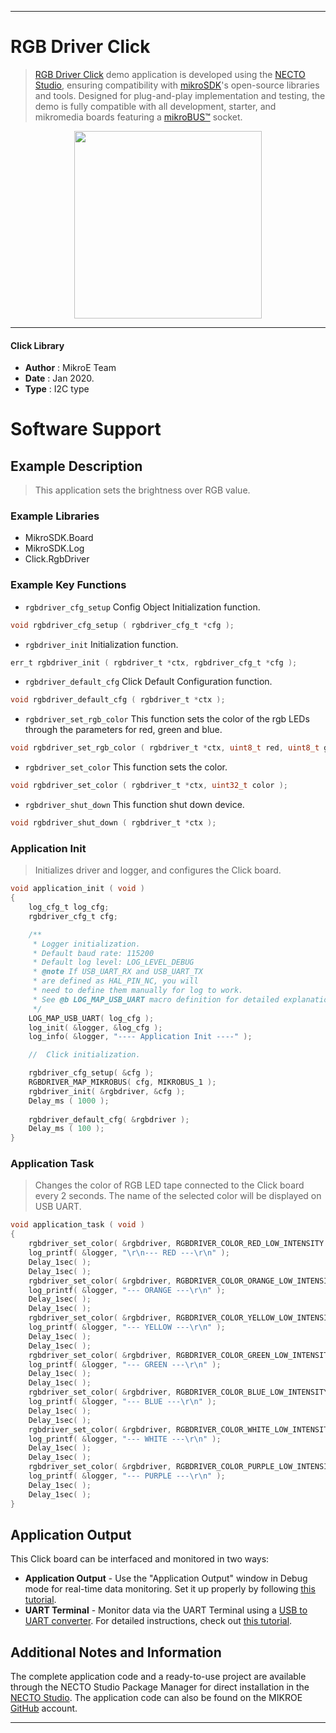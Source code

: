 
---
# RGB Driver Click

> [RGB Driver Click](https://www.mikroe.com/?pid_product=MIKROE-3078) demo application is developed using
the [NECTO Studio](https://www.mikroe.com/necto), ensuring compatibility with [mikroSDK](https://www.mikroe.com/mikrosdk)'s
open-source libraries and tools. Designed for plug-and-play implementation and testing, the demo is fully compatible with
all development, starter, and mikromedia boards featuring a [mikroBUS&trade;](https://www.mikroe.com/mikrobus) socket.

<p align="center">
  <img src="https://www.mikroe.com/?pid_product=MIKROE-3078&image=1" height=300px>
</p>

---

#### Click Library

- **Author**        : MikroE Team
- **Date**          : Jan 2020.
- **Type**          : I2C type

# Software Support

## Example Description

> This application sets the brightness over RGB value.

### Example Libraries

- MikroSDK.Board
- MikroSDK.Log
- Click.RgbDriver

### Example Key Functions

- `rgbdriver_cfg_setup` Config Object Initialization function. 
```c
void rgbdriver_cfg_setup ( rgbdriver_cfg_t *cfg );
``` 
 
- `rgbdriver_init` Initialization function. 
```c
err_t rgbdriver_init ( rgbdriver_t *ctx, rgbdriver_cfg_t *cfg );
```

- `rgbdriver_default_cfg` Click Default Configuration function. 
```c
void rgbdriver_default_cfg ( rgbdriver_t *ctx );
```

- `rgbdriver_set_rgb_color` This function sets the color of the rgb LEDs through the parameters for red, green and blue. 
```c
void rgbdriver_set_rgb_color ( rgbdriver_t *ctx, uint8_t red, uint8_t green, uint8_t blue );
```
 
- `rgbdriver_set_color` This function sets the color. 
```c
void rgbdriver_set_color ( rgbdriver_t *ctx, uint32_t color );
```

- `rgbdriver_shut_down` This function shut down device. 
```c
void rgbdriver_shut_down ( rgbdriver_t *ctx );
```

### Application Init

> Initializes driver and logger, and configures the Click board.

```c
void application_init ( void )
{
    log_cfg_t log_cfg;
    rgbdriver_cfg_t cfg;

    /** 
     * Logger initialization.
     * Default baud rate: 115200
     * Default log level: LOG_LEVEL_DEBUG
     * @note If USB_UART_RX and USB_UART_TX 
     * are defined as HAL_PIN_NC, you will 
     * need to define them manually for log to work. 
     * See @b LOG_MAP_USB_UART macro definition for detailed explanation.
     */
    LOG_MAP_USB_UART( log_cfg );
    log_init( &logger, &log_cfg );
    log_info( &logger, "---- Application Init ----" );

    //  Click initialization.

    rgbdriver_cfg_setup( &cfg );
    RGBDRIVER_MAP_MIKROBUS( cfg, MIKROBUS_1 );
    rgbdriver_init( &rgbdriver, &cfg );
    Delay_ms ( 1000 );
    
    rgbdriver_default_cfg( &rgbdriver );
    Delay_ms ( 100 );
}
```

### Application Task

> Changes the color of RGB LED tape connected to the Click board every 2 seconds.
> The name of the selected color will be displayed on USB UART.

```c
void application_task ( void )
{
    rgbdriver_set_color( &rgbdriver, RGBDRIVER_COLOR_RED_LOW_INTENSITY );
    log_printf( &logger, "\r\n--- RED ---\r\n" );
    Delay_1sec( );
    Delay_1sec( );
    rgbdriver_set_color( &rgbdriver, RGBDRIVER_COLOR_ORANGE_LOW_INTENSITY );
    log_printf( &logger, "--- ORANGE ---\r\n" );
    Delay_1sec( );
    Delay_1sec( );
    rgbdriver_set_color( &rgbdriver, RGBDRIVER_COLOR_YELLOW_LOW_INTENSITY );
    log_printf( &logger, "--- YELLOW ---\r\n" );
    Delay_1sec( );
    Delay_1sec( );
    rgbdriver_set_color( &rgbdriver, RGBDRIVER_COLOR_GREEN_LOW_INTENSITY );
    log_printf( &logger, "--- GREEN ---\r\n" );
    Delay_1sec( );
    Delay_1sec( );
    rgbdriver_set_color( &rgbdriver, RGBDRIVER_COLOR_BLUE_LOW_INTENSITY );
    log_printf( &logger, "--- BLUE ---\r\n" );
    Delay_1sec( );
    Delay_1sec( );
    rgbdriver_set_color( &rgbdriver, RGBDRIVER_COLOR_WHITE_LOW_INTENSITY );
    log_printf( &logger, "--- WHITE ---\r\n" );
    Delay_1sec( );
    Delay_1sec( );
    rgbdriver_set_color( &rgbdriver, RGBDRIVER_COLOR_PURPLE_LOW_INTENSITY );
    log_printf( &logger, "--- PURPLE ---\r\n" );
    Delay_1sec( );
    Delay_1sec( );
}
```

## Application Output

This Click board can be interfaced and monitored in two ways:
- **Application Output** - Use the "Application Output" window in Debug mode for real-time data monitoring.
Set it up properly by following [this tutorial](https://www.youtube.com/watch?v=ta5yyk1Woy4).
- **UART Terminal** - Monitor data via the UART Terminal using
a [USB to UART converter](https://www.mikroe.com/click/interface/usb?interface*=uart,uart). For detailed instructions,
check out [this tutorial](https://help.mikroe.com/necto/v2/Getting%20Started/Tools/UARTTerminalTool).

## Additional Notes and Information

The complete application code and a ready-to-use project are available through the NECTO Studio Package Manager for 
direct installation in the [NECTO Studio](https://www.mikroe.com/necto). The application code can also be found on
the MIKROE [GitHub](https://github.com/MikroElektronika/mikrosdk_click_v2) account.

---
